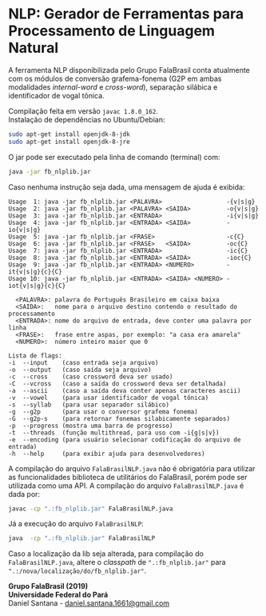 # NLP: Gerador de Ferramentas para Processamento de Linguagem Natural

A ferramenta NLP disponibilizada pelo Grupo FalaBrasil conta atualmente com os
módulos de conversão grafema-fonema (G2P em ambas modalidades *internal-word* e
*cross-word*), separação silábica e identificador de vogal tônica.

Compilação feita em versão `javac 1.8.0_162`.    
Instalação de dependências no Ubuntu/Debian:   
```bash
sudo apt-get install openjdk-8-jdk
sudo apt-get install openjdk-8-jre
```

O jar pode ser executado pela linha de comando (terminal) com:      
```bash
java -jar fb_nlplib.jar
```
Caso nenhuma instrução seja dada, uma mensagem de ajuda é exibida:

```
Usage  1: java -jar fb_nlplib.jar <PALAVRA>                  -{v|s|g}
Usage  2: java -jar fb_nlplib.jar <PALAVRA> <SAIDA>          -o{v|s|g}
Usage  3: java -jar fb_nlplib.jar <ENTRADA>                  -i{v|s|g}
Usage  4: java -jar fb_nlplib.jar <ENTRADA> <SAIDA>          -io{v|s|g}
Usage  5: java -jar fb_nlplib.jar <FRASE>                    -c{C}
Usage  6: java -jar fb_nlplib.jar <FRASE>   <SAIDA>          -oc{C}
Usage  7: java -jar fb_nlplib.jar <ENTRADA>                  -ic{C}
Usage  8: java -jar fb_nlplib.jar <ENTRADA> <SAIDA>          -ioc{C}
Usage  9: java -jar fb_nlplib.jar <ENTRADA> <NUMERO>         -it{v|s|g}{c}{C}
Usage 10: java -jar fb_nlplib.jar <ENTRADA> <SAIDA> <NUMERO> -iot{v|s|g}{c}{C}

  <PALAVRA>: palavra do Português Brasileiro em caixa baixa
  <SAIDA>:   nome para o arquivo destino contendo o resultado do processamento
  <ENTRADA>: nome do arquivo de entrada, deve conter uma palavra por linha
  <FRASE>:   frase entre aspas, por exemplo: "a casa era amarela"
  <NUMERO>:  número inteiro maior que 0

Lista de flags:
-i  --input    (caso entrada seja arquivo)
-o  --output   (caso saída seja arquivo)
-c  --cross    (caso crossword deva ser usado)
-C  --vcross   (caso a saída do crossword deva ser detalhada)
-a  --ascii    (caso a saída deva conter apenas caracteres ascii)
-v  --vowel    (para usar identificador de vogal tônica)
-s  --syllab   (para usar separador silábico)
-g  --g2p      (para usar o conversor grafema fonema)
-G  --g2p-s    (para retornar fonemas silabicamente separados)
-p  --progress (mostra uma barra de progresso)
-t  --threads  (função multithread, para uso com -i{g|s|v})
-e  --encoding (para usuário selecionar codificação do arquivo de entrada)
-h  --help     (para exibir ajuda para desenvolvedores)
```

A compilação do arquivo `FalaBrasilNLP.java` não é obrigatória para utilizar as
funcionalidades biblioteca de utilitários do FalaBrasil, porém pode ser
utilizada como uma API. A compilação do arquivo `FalaBrasilNLP.java` é dada por:     
```bash
javac -cp ".:fb_nlplib.jar" FalaBrasilNLP.java
```

Já a execução do arquivo `FalaBrasilNLP`:     
```bash
java  -cp ".:fb_nlplib.jar" FalaBrasilNLP
```

Caso a localização da lib seja alterada, para compilação do `FalaBrasilNLP.java`, 
altere o _classpath_ de `".:fb_nlplib.jar"` para `
".:/nova/localização/do/fb_nlplib.jar"`.

__Grupo FalaBrasil (2019)__    
__Universidade Federal do Pará__    
Daniel Santana - daniel.santana.1661@gmail.com
